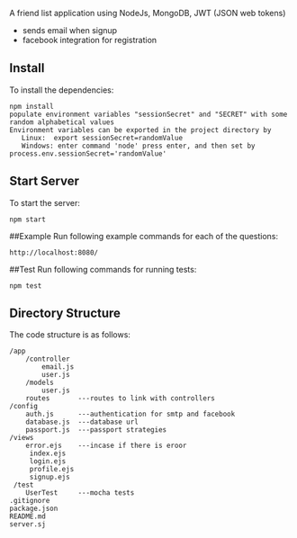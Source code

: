 A friend list application using NodeJs, MongoDB, JWT (JSON web tokens)

* sends email when signup
* facebook integration for registration

## Install
To install the dependencies:

    npm install
    populate environment variables "sessionSecret" and "SECRET" with some random alphabetical values
    Environment variables can be exported in the project directory by
       Linux:  export sessionSecret=randomValue
       Windows: enter command 'node' press enter, and then set by process.env.sessionSecret='randomValue'

## Start Server
To start the server:

    npm start

##Example
Run following example commands for each of the questions:<br>

    http://localhost:8080/

##Test
Run following commands for running tests:<br>

    npm test


## Directory Structure
The code structure is as follows:

    /app
        /controller
            email.js
            user.js
        /models
            user.js
    	routes       ---routes to link with controllers
	/config
		auth.js      ---authentication for smtp and facebook
		database.js  ---database url
		passport.js  ---passport strategies
    /views
    	error.ejs    ---incase if there is eroor
         index.ejs
         login.ejs
         profile.ejs
         signup.ejs
     /test
        UserTest     ---mocha tests
    .gitignore
    package.json
    README.md
    server.sj


